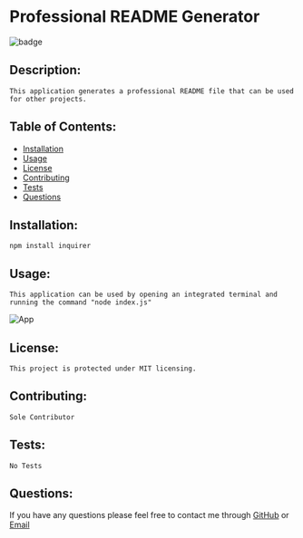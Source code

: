# Professional README Generator
  ![badge](https://img.shields.io/badge/license-MIT-green)
  ## Description:
    This application generates a professional README file that can be used for other projects.

  ## Table of Contents:

  * [Installation](#Installation)
  * [Usage](#usage)
  * [License](#license)
  * [Contributing](#contributing)
  * [Tests](#tests)
  * [Questions](#questions)
  
  ## Installation:
    npm install inquirer

  ## Usage:
    This application can be used by opening an integrated terminal and running the command "node index.js"
   
![App](https://user-images.githubusercontent.com/70180576/100679445-8443f580-333d-11eb-824a-e6f2b20cb177.jpg)

  ## License:
    This project is protected under MIT licensing.

  ## Contributing:
    Sole Contributor

  ## Tests:
    No Tests

  ## Questions:
  If you have any questions please feel free to contact me through [GitHub](https://github.com/grantf12) or [Email](gferment@gmail.com)

